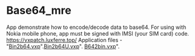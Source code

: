 # Base64_mre
App demonstrate how to encode/decode data to base64.
For using with Nokia mobile phone, app must be signed with IMSI (your SIM card) code.
https://vxpatch.luxferre.top/
Application files - "[Bin2b64.vxp](https://github.com/RDZDX/base64_mre/blob/main/Bin2b64.vxp?raw=true)".[Bin2b64U.vxp](https://github.com/RDZDX/base64_mre/blob/main/Bin2b64U.vxp?raw=true)".
[B642bin.vxp](https://github.com/RDZDX/base64_mre/blob/main/B642bin.vxp?raw=true)".

